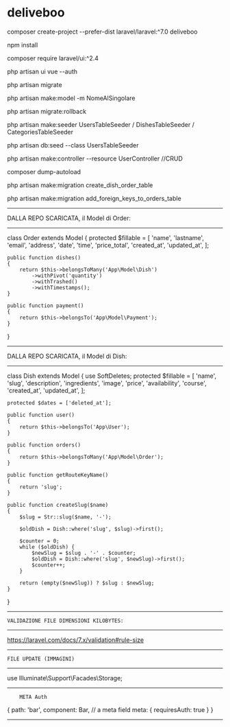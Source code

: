 # deliveboo

composer create-project --prefer-dist laravel/laravel:^7.0 deliveboo

npm install

composer require laravel/ui:^2.4

php artisan ui vue --auth

php artisan migrate

php artisan make:model -m NomeAlSingolare

php artisan migrate:rollback

php artisan make:seeder UsersTableSeeder / DishesTableSeeder / CategoriesTableSeeder

php artisan db:seed --class UsersTableSeeder

php artisan make:controller --resource UserController //CRUD

composer dump-autoload

php artisan make:migration create_dish_order_table

php artisan make:migration add_foreign_keys_to_orders_table

*********************************
DALLA REPO SCARICATA, il Model di Order:
*********************************

class Order extends Model
{
    protected $fillable = [
        'name',
        'lastname',
        'email',
        'address',
        'date',
        'time',
        'price_total',
        'created_at',
        'updated_at',
    ];

    public function dishes()
    {
        return $this->belongsToMany('App\Model\Dish')
            ->withPivot('quantity')
            ->withTrashed()
            ->withTimestamps();
    }

    public function payment()
    {
        return $this->belongsTo('App\Model\Payment');
    }
}

*********************************
DALLA REPO SCARICATA, il Model di Dish:
*********************************

class Dish extends Model
{
    use SoftDeletes;
    protected $fillable = [
        'name',
        'slug',
        'description',
        'ingredients',
        'image',
        'price',
        'availability',
        'course',
        'created_at',
        'updated_at',
    ];

    protected $dates = ['deleted_at'];

    public function user()
    {
        return $this->belongsTo('App\User');
    }

    public function orders()
    {
        return $this->belongsToMany('App\Model\Order');
    }

    public function getRouteKeyName()
    {
        return 'slug';
    }

    public function createSlug($name)
    {
        $slug = Str::slug($name, '-');

        $oldDish = Dish::where('slug', $slug)->first();

        $counter = 0;
        while ($oldDish) {
            $newSlug = $slug . '-' . $counter;
            $oldDish = Dish::where('slug', $newSlug)->first();
            $counter++;
        }

        return (empty($newSlug)) ? $slug : $newSlug;
    }
}

*********************************
    VALIDAZIONE FILE DIMENSIONI KILOBYTES:
*********************************
https://laravel.com/docs/7.x/validation#rule-size


*********************************
    FILE UPDATE (IMMAGINI)
*********************************
use Illuminate\Support\Facades\Storage;


*********************************
        META Auth
{
    path: 'bar',
    component: Bar,
    // a meta field
    meta: { requiresAuth: true }
}
*********************************